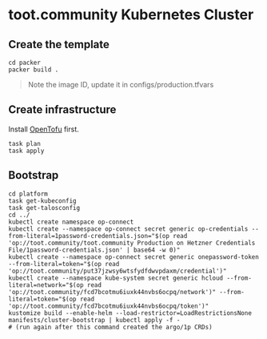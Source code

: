 # toot.community Kubernetes Cluster

## Create the template

```
cd packer
packer build .
```

> Note the image ID, update it in configs/production.tfvars

## Create infrastructure

Install [OpenTofu](https://opentofu.org/docs/intro/install/) first.

```
task plan
task apply
```

## Bootstrap

```
cd platform
task get-kubeconfig
task get-talosconfig
cd ../
kubectl create namespace op-connect
kubectl create --namespace op-connect secret generic op-credentials --from-literal=1password-credentials.json="$(op read 'op://toot.community/toot.community Production on Hetzner Credentials File/1password-credentials.json' | base64 -w 0)"
kubectl create --namespace op-connect secret generic onepassword-token --from-literal=token="$(op read 'op://toot.community/put37jzwsy6wtsfydfdwvpdaxm/credential')"
kubectl create --namespace kube-system secret generic hcloud --from-literal=network="$(op read 'op://toot.community/fcd7bcotmu6iuxk44nvbs6ocpq/network')" --from-literal=token="$(op read 'op://toot.community/fcd7bcotmu6iuxk44nvbs6ocpq/token')"
kustomize build --enable-helm --load-restrictor=LoadRestrictionsNone manifests/cluster-bootstrap | kubectl apply -f -
# (run again after this command created the argo/1p CRDs)
```